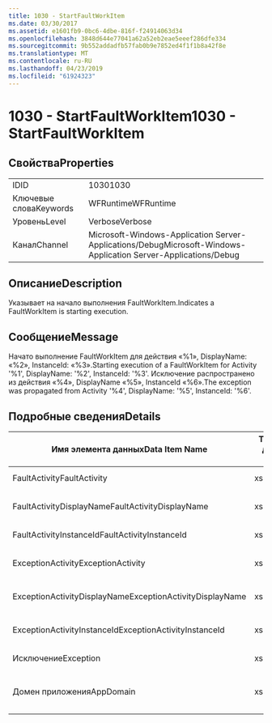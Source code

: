 ```yaml
---
title: 1030 - StartFaultWorkItem
ms.date: 03/30/2017
ms.assetid: e1601fb9-0bc6-4dbe-816f-f24914063d34
ms.openlocfilehash: 3848d644e77041a62a52eb2eae5eeef286dfe334
ms.sourcegitcommit: 9b552addadfb57fab0b9e7852ed4f1f1b8a42f8e
ms.translationtype: MT
ms.contentlocale: ru-RU
ms.lasthandoff: 04/23/2019
ms.locfileid: "61924323"
---
```

# <a name="1030---startfaultworkitem"></a><span data-ttu-id="9adaa-102">1030 - StartFaultWorkItem</span><span class="sxs-lookup"><span data-stu-id="9adaa-102">1030 - StartFaultWorkItem</span></span>
## <a name="properties"></a><span data-ttu-id="9adaa-103">Свойства</span><span class="sxs-lookup"><span data-stu-id="9adaa-103">Properties</span></span>  
  
|||  
|-|-|  
|<span data-ttu-id="9adaa-104">ID</span><span class="sxs-lookup"><span data-stu-id="9adaa-104">ID</span></span>|<span data-ttu-id="9adaa-105">1030</span><span class="sxs-lookup"><span data-stu-id="9adaa-105">1030</span></span>|  
|<span data-ttu-id="9adaa-106">Ключевые слова</span><span class="sxs-lookup"><span data-stu-id="9adaa-106">Keywords</span></span>|<span data-ttu-id="9adaa-107">WFRuntime</span><span class="sxs-lookup"><span data-stu-id="9adaa-107">WFRuntime</span></span>|  
|<span data-ttu-id="9adaa-108">Уровень</span><span class="sxs-lookup"><span data-stu-id="9adaa-108">Level</span></span>|<span data-ttu-id="9adaa-109">Verbose</span><span class="sxs-lookup"><span data-stu-id="9adaa-109">Verbose</span></span>|  
|<span data-ttu-id="9adaa-110">Канал</span><span class="sxs-lookup"><span data-stu-id="9adaa-110">Channel</span></span>|<span data-ttu-id="9adaa-111">Microsoft-Windows-Application Server-Applications/Debug</span><span class="sxs-lookup"><span data-stu-id="9adaa-111">Microsoft-Windows-Application Server-Applications/Debug</span></span>|  
  
## <a name="description"></a><span data-ttu-id="9adaa-112">Описание</span><span class="sxs-lookup"><span data-stu-id="9adaa-112">Description</span></span>  
 <span data-ttu-id="9adaa-113">Указывает на начало выполнения FaultWorkItem.</span><span class="sxs-lookup"><span data-stu-id="9adaa-113">Indicates a FaultWorkItem is starting execution.</span></span>  
  
## <a name="message"></a><span data-ttu-id="9adaa-114">Сообщение</span><span class="sxs-lookup"><span data-stu-id="9adaa-114">Message</span></span>  
 <span data-ttu-id="9adaa-115">Начато выполнение FaultWorkItem для действия «%1», DisplayName: «%2», InstanceId: «%3».</span><span class="sxs-lookup"><span data-stu-id="9adaa-115">Starting execution of a FaultWorkItem for Activity '%1', DisplayName: '%2', InstanceId: '%3'.</span></span>  <span data-ttu-id="9adaa-116">Исключение распространено из действия «%4», DisplayName «%5», InstanceId «%6».</span><span class="sxs-lookup"><span data-stu-id="9adaa-116">The exception was propagated from Activity '%4', DisplayName: '%5', InstanceId: '%6'.</span></span>  
  
## <a name="details"></a><span data-ttu-id="9adaa-117">Подробные сведения</span><span class="sxs-lookup"><span data-stu-id="9adaa-117">Details</span></span>  
  
|<span data-ttu-id="9adaa-118">Имя элемента данных</span><span class="sxs-lookup"><span data-stu-id="9adaa-118">Data Item Name</span></span>|<span data-ttu-id="9adaa-119">Тип элемента данных</span><span class="sxs-lookup"><span data-stu-id="9adaa-119">Data Item Type</span></span>|<span data-ttu-id="9adaa-120">Описание</span><span class="sxs-lookup"><span data-stu-id="9adaa-120">Description</span></span>|  
|--------------------|--------------------|-----------------|  
|<span data-ttu-id="9adaa-121">FaultActivity</span><span class="sxs-lookup"><span data-stu-id="9adaa-121">FaultActivity</span></span>|<span data-ttu-id="9adaa-122">xs:string</span><span class="sxs-lookup"><span data-stu-id="9adaa-122">xs:string</span></span>|<span data-ttu-id="9adaa-123">Имя типа действия с ошибкой.</span><span class="sxs-lookup"><span data-stu-id="9adaa-123">The type name of the fault activity.</span></span>|  
|<span data-ttu-id="9adaa-124">FaultActivityDisplayName</span><span class="sxs-lookup"><span data-stu-id="9adaa-124">FaultActivityDisplayName</span></span>|<span data-ttu-id="9adaa-125">xs:string</span><span class="sxs-lookup"><span data-stu-id="9adaa-125">xs:string</span></span>|<span data-ttu-id="9adaa-126">Отображаемое имя действия с ошибкой.</span><span class="sxs-lookup"><span data-stu-id="9adaa-126">The display name of the fault activity.</span></span>|  
|<span data-ttu-id="9adaa-127">FaultActivityInstanceId</span><span class="sxs-lookup"><span data-stu-id="9adaa-127">FaultActivityInstanceId</span></span>|<span data-ttu-id="9adaa-128">xs:string</span><span class="sxs-lookup"><span data-stu-id="9adaa-128">xs:string</span></span>|<span data-ttu-id="9adaa-129">Идентификатор экземпляра действия с ошибкой.</span><span class="sxs-lookup"><span data-stu-id="9adaa-129">The instance id of the fault activity.</span></span>|  
|<span data-ttu-id="9adaa-130">ExceptionActivity</span><span class="sxs-lookup"><span data-stu-id="9adaa-130">ExceptionActivity</span></span>|<span data-ttu-id="9adaa-131">xs:string</span><span class="sxs-lookup"><span data-stu-id="9adaa-131">xs:string</span></span>|<span data-ttu-id="9adaa-132">Имя типа действия, вызвавшего исключение.</span><span class="sxs-lookup"><span data-stu-id="9adaa-132">The type name of the activity that threw the exception.</span></span>|  
|<span data-ttu-id="9adaa-133">ExceptionActivityDisplayName</span><span class="sxs-lookup"><span data-stu-id="9adaa-133">ExceptionActivityDisplayName</span></span>|<span data-ttu-id="9adaa-134">xs:string</span><span class="sxs-lookup"><span data-stu-id="9adaa-134">xs:string</span></span>|<span data-ttu-id="9adaa-135">Отображаемое имя действия, вызвавшего исключение.</span><span class="sxs-lookup"><span data-stu-id="9adaa-135">The display name of the activity that threw the exception.</span></span>|  
|<span data-ttu-id="9adaa-136">ExceptionActivityInstanceId</span><span class="sxs-lookup"><span data-stu-id="9adaa-136">ExceptionActivityInstanceId</span></span>|<span data-ttu-id="9adaa-137">xs:string</span><span class="sxs-lookup"><span data-stu-id="9adaa-137">xs:string</span></span>|<span data-ttu-id="9adaa-138">Идентификатор экземпляра действия, вызвавшего исключение.</span><span class="sxs-lookup"><span data-stu-id="9adaa-138">The instance id of the activity that threw the exception.</span></span>|  
|<span data-ttu-id="9adaa-139">Исключение</span><span class="sxs-lookup"><span data-stu-id="9adaa-139">Exception</span></span>|<span data-ttu-id="9adaa-140">xs:string</span><span class="sxs-lookup"><span data-stu-id="9adaa-140">xs:string</span></span>|<span data-ttu-id="9adaa-141">Сведения об исключении</span><span class="sxs-lookup"><span data-stu-id="9adaa-141">The exception details for the exception</span></span>|  
|<span data-ttu-id="9adaa-142">Домен приложения</span><span class="sxs-lookup"><span data-stu-id="9adaa-142">AppDomain</span></span>|<span data-ttu-id="9adaa-143">xs:string</span><span class="sxs-lookup"><span data-stu-id="9adaa-143">xs:string</span></span>|<span data-ttu-id="9adaa-144">Строка, возвращаемая AppDomain.CurrentDomain.FriendlyName.</span><span class="sxs-lookup"><span data-stu-id="9adaa-144">The string returned by AppDomain.CurrentDomain.FriendlyName.</span></span>|
